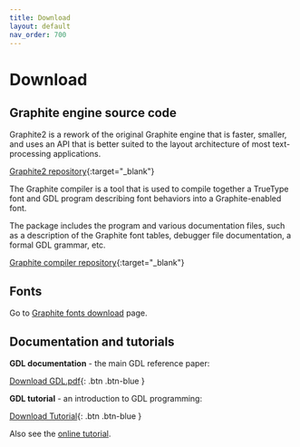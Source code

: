 ```yaml
---
title: Download
layout: default
nav_order: 700
---
```


# Download

## Graphite engine source code

Graphite2 is a rework of the original Graphite engine that is faster, smaller, and uses an API that is better suited to the layout architecture of most text-processing applications.

[Graphite2 repository](https://github.com/silnrsi/graphite){:target="_blank"}

The Graphite compiler is a tool that is used to compile together a TrueType font and GDL program describing font behaviors into a Graphite-enabled font.

The package includes the program and various documentation files, such as a description of the Graphite font tables, debugger file documentation, a formal GDL grammar, etc.

[Graphite compiler repository](https://github.com/silnrsi/grcompiler){:target="_blank"}

## Fonts

Go to [Graphite fonts download](graphite_fonts) page.

## Documentation and tutorials

**GDL documentation** - the main GDL reference paper:

[Download GDL.pdf](assets/resources/GDL.pdf){: .btn .btn-blue }

**GDL tutorial** - an introduction to GDL programming:

[Download Tutorial](assets/resources/GraphiteTutorialPkg_v6.zip){: .btn .btn-blue }

Also see the [online tutorial](graide_tutorial).